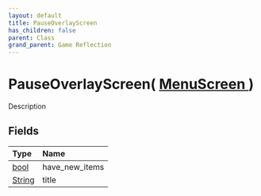 ```yaml
---
layout: default
title: PauseOverlayScreen
has_children: false
parent: Class
grand_parent: Game Reflection
---
```

# PauseOverlayScreen( [ MenuScreen ](/riftbreaker-wiki/docs/game-reflection/classes/menu_screen/) )
Description 

## Fields

| Type | Name |
|:----------|:--------------|
| [bool](/riftbreaker-wiki/docs/game-reflection/components/bool/) | have_new_items |
| [String](/riftbreaker-wiki/docs/game-reflection/components/string/) | title |

